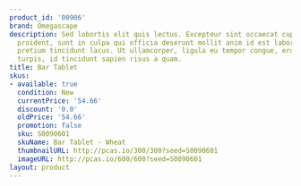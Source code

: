 ```yaml
---
product_id: '00906'
brand: Omegascape
description: Sed lobortis elit quis lectus. Excepteur sint occaecat cupidatat non
  proident, sunt in culpa qui officia deserunt mollit anim id est laborum.Curabitur
  pretium tincidunt lacus. Ut ullamcorper, ligula eu tempor congue, eros est euismod
  turpis, id tincidunt sapien risus a quam.
title: Bar Tablet
skus:
- available: true
  condition: New
  currentPrice: '54.66'
  discount: '0.0'
  oldPrice: '54.66'
  promotion: false
  sku: S0090601
  skuName: Bar Tablet - Wheat
  thumbnailURL: http://pcas.io/300/300?seed=S0090601
  imageURL: http://pcas.io/600/600?seed=S0090601
layout: product
---
```

